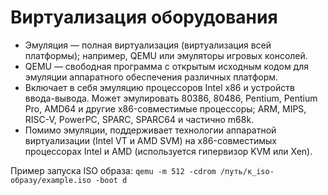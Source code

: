 # Виртуализация оборудования
+ Эмуляция — полная виртуализация (виртуализация всей платформы); например, QEMU или эмуляторы игровых консолей.
+ QEMU — свободная программа с открытым исходным кодом для эмуляции аппаратного обеспечения различных платформ.
+ Включает в себя эмуляцию процессоров Intel x86 и устройств ввода-вывода. Может эмулировать 80386, 80486, Pentium, Pentium Pro, AMD64 и другие x86-совместимые процессоры; ARM, MIPS, RISC-V, PowerPC, SPARC, SPARC64 и частично m68k.
+ Помимо эмуляции, поддерживает технологии аппаратной виртуализации (Intel VT и AMD SVM) на x86-совместимых процессорах Intel и AMD (используется гипервизор KVM или Xen).

Пример запуска ISO образа: ` qemu -m 512 -cdrom /путь/к_iso-образу/example.iso -boot d `

